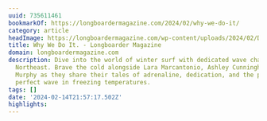 ```yaml
---
uuid: 735611461
bookmarkOf: https://longboardermagazine.com/2024/02/why-we-do-it/
category: article
headImage: https://longboardermagazine.com/wp-content/uploads/2024/02/DSC_6251-31-2-2-2-1024x731.jpg
title: Why We Do It. - Longboarder Magazine
domain: longboardermagazine.com
description: Dive into the world of winter surf with dedicated wave chasers from the
  Northeast. Brave the cold alongside Lara Marcantonio, Ashley Cunningham, and Caralee
  Murphy as they share their tales of adrenaline, dedication, and the pursuit of the
  perfect wave in freezing temperatures.
tags: []
date: '2024-02-14T21:57:17.502Z'
highlights:
---
```




